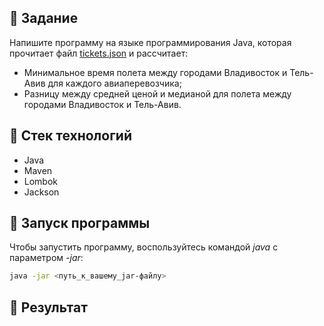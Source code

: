 ## 📄 Задание

Напишите программу на языке программирования Java, которая прочитает файл [tickets.json](src/main/resources/tickets.json) 
и рассчитает:
- Минимальное время полета между городами Владивосток и Тель-Авив для каждого 
авиаперевозчика;
- Разницу между средней ценой и медианой для полета между 
городами Владивосток и Тель-Авив.

## 🧰 Стек технологий
* Java
* Maven
* Lombok
* Jackson

## 🚀 Запуск программы
Чтобы запустить программу,
воспользуйтесь командой _java_ с параметром _-jar_:
```bash
java -jar <путь_к_вашему_jar-файлу>
```

## 💯 Результат

